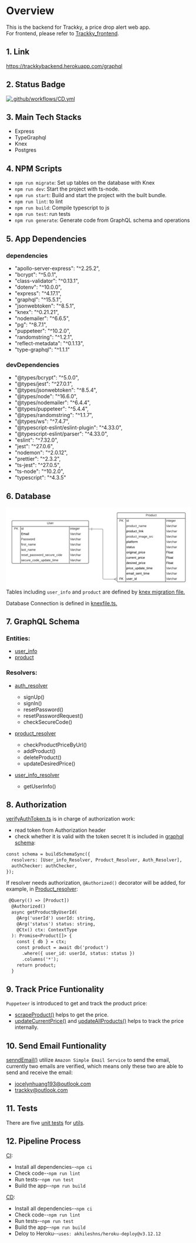 # **Overview**
This is the backend for Trackky, a price drop alert web app.\
For frontend, please refer to [Trackky_frontend](https://github.com/Jocelyn59435/Trackky_frontend).
## **1. Link**
https://trackkybackend.herokuapp.com/graphql
## **2. Status Badge**
[![.github/workflows/CD.yml](https://github.com/Jocelyn59435/Trackky_backend/actions/workflows/CD.yml/badge.svg)](https://github.com/Jocelyn59435/Trackky_backend/actions/workflows/CD.yml)
## **3. Main Tech Stacks**
- Express
- TypeGraphql
- Knex
- Postgres

## **4. NPM Scripts**
- `npm run migrate`: Set up tables on the database with Knex
- `npm run dev`: Start the project with ts-node.
- `npm run start`: Build and start the project with the built bundle.
- `npm run lint`: to lint 
- `npm run build`: Compile typescript to js
- `npm run test`: run tests
- `npm run generate`: Generate code from GraphQL schema and operations
## **5. App Dependencies**
### **dependencies**
- "apollo-server-express": "^2.25.2",
- "bcrypt": "^5.0.1",
- "class-validator": "^0.13.1",
- "dotenv": "^10.0.0",
- "express": "^4.17.1",
- "graphql": "^15.5.1",
- "jsonwebtoken": "^8.5.1",
- "knex": "^0.21.21",
- "nodemailer": "^6.6.5",
- "pg": "^8.7.1",
- "puppeteer": "^10.2.0",
- "randomstring": "^1.2.1",
- "reflect-metadata": "^0.1.13",
- "type-graphql": "^1.1.1"

### **devDependencies**
- "@types/bcrypt": "^5.0.0",
- "@types/jest": "^27.0.1",
- "@types/jsonwebtoken": "^8.5.4",
- "@types/node": "^16.6.0",
- "@types/nodemailer": "^6.4.4",
- "@types/puppeteer": "^5.4.4",
- "@types/randomstring": "^1.1.7",
- "@types/ws": "^7.4.7",
- "@typescript-eslint/eslint-plugin": "^4.33.0",
- "@typescript-eslint/parser": "^4.33.0",
- "eslint": "^7.32.0",
- "jest": "^27.0.6",
- "nodemon": "^2.0.12",
- "prettier": "^2.3.2",
- "ts-jest": "^27.0.5",
- "ts-node": "^10.2.0",
- "typescript": "^4.3.5"



## **6. Database**
![Database Diagram](./diagrams/databaseDiagram.png)
Tables including `user_info` and `product` are defined by [knex migration file.](./migrations/20210812121754_build_user_product_table.ts)

Database Connection is defined in [knexfile.ts.](./knexfile.ts)
## **7. GraphQL Schema**
### **Entities:** 
- [user_info](./src/graphql/entities/user_info.ts)
- [product](../trackky_backend/src/graphql/entities/product.ts)
### **Resolvers:**
- [auth_resolver](./src/graphql/resolvers/auth_resolver.ts)
  - signUp()
  - signIn()
  - resetPassword()
  - resetPasswordRequest()
  - checkSecureCode()


- [product_resolver](./src/graphql/resolvers/product_resolver.ts)
  - checkProductPriceByUrl()
  - addProduct()
  - deleteProduct()
  - updateDesiredPrice()


- [user_info_resolver](./src/graphql/resolvers/user_info_resolver.ts)
  - getUserInfo()

## **8. Authorization**
[verifyAuthToken.ts](./src/middlewares/verifyAuthToken.ts) is in charge of authorization work:
- read token from Authorization header
- check whether it is valid with the token secret
It is included in [graphql schema](https://github.com/Jocelyn59435/Trackky_backend/blob/4a38b3780ac117286ab31339c9b2004086793a56/src/index.ts#L21):

```
const schema = buildSchemaSync({
  resolvers: [User_info_Resolver, Product_Resolver, Auth_Resolver],
  authChecker: authChecker,
});
```

If resolver needs authorization, `@Authorized()` decorator will be added, for example, in [Product_resolver](https://github.com/Jocelyn59435/Trackky_backend/blob/4a38b3780ac117286ab31339c9b2004086793a56/src/graphql/resolvers/product_resolver.ts#L36):

```
 @Query(() => [Product])
  @Authorized()
  async getProductByUserId(
    @Arg('userId') userId: string,
    @Arg('status') status: string,
    @Ctx() ctx: ContextType
  ): Promise<Product[]> {
    const { db } = ctx;
    const product = await db('product')
      .where({ user_id: userId, status: status })
      .columns('*');
    return product;
  }
```

## **9. Track Price Funtionality**
`Puppeteer` is introduced to get and track the product price:
- [scrapeProduct()](./src/utils/scrapeProduct.ts) helps to get the price.
- [updateCurrentPrice()](./src/utils/updateCurrentPrice.ts) and [updateAllProducts()](./src/utils/updateAllProducts.ts) helps to track the price internally.

## **10. Send Email Funtionality**
[senndEmail()](./src/utils/sendEmail.ts) utilize `Amazon Simple Email Service` to send the email,\
currently two emails are verified, which means only these two are able to send and receive the email:
- jocelynhuang193@outlook.com
- trackky@outlook.com

## **11. Tests**
There are five [unit tests](./tests/utils) for [utils](./src/utils). 

## **12. Pipeline Process**

[CI](../.github/workflows/CI.yml):
- Install all dependencies--`npm ci`
- Check code--`npm run lint`
- Run tests--`npm run test`
- Build the app--`npm run build`


[CD](../.github/workflows/CD.yml):
- Install all dependencies--`npm ci`
- Check code--`npm run lint`
- Run tests--`npm run test`
- Build the app--`npm run build`
- Deloy to Heroku--`uses: akhileshns/heroku-deploy@v3.12.12`